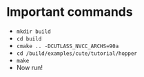 # Important commands
- `mkdir build`
- `cd build`
- `cmake .. -DCUTLASS_NVCC_ARCHS=90a`
- `cd /build/examples/cute/tutorial/hopper`
- `make`
- Now run!
